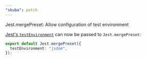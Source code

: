 ```yaml
---
"skuba": patch
---
```


Jest.mergePreset: Allow configuration of test environment

[Jest's `testEnvironment`](https://jestjs.io/docs/configuration#testenvironment-string) can now be passed to `Jest.mergePreset`:

```ts
export default Jest.mergePreset({
  testEnvironment: "jsdom",
});
```
